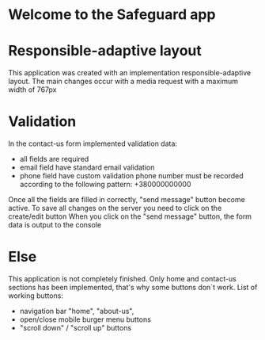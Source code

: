 # Welcome to the Safeguard app

# Responsible-adaptive layout
  This application was created with an implementation responsible-adaptive layout.
  The main changes occur with a media request with a maximum width of 767px

# Validation

  In the contact-us form implemented validation data: 
  - all fields are required 
  - email field have standard email validation
  - phone field have custom validation phone number must be recorded according to the following pattern: +380000000000

  Once all the fields are filled in correctly, "send message" button become active. 
  To save all changes on the server you need to click on the create/edit button
  When you click on the "send message" button, the form data is output to the console

# Else

  This application is not completely finished. Only home and contact-us sections has been implemented, that's why some buttons don`t work.
  List of working buttons:
  - navigation bar "home", "about-us",
  - open/close mobile burger menu buttons
  - "scroll down" / "scroll up" buttons

